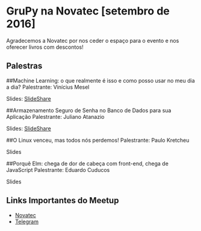 # GruPy na Novatec [setembro de 2016]

Agradecemos a Novatec por nos ceder o espaço para o evento e nos oferecer livros com descontos!

## Palestras

##Machine Learning: o que realmente é isso e como posso usar no meu dia a dia?
Palestrante: Vinícius Mesel

Slides: [SlideShare](http://pt.slideshare.net/ViniciusMesel/machine-learning-o-que-isso)

##Armazenamento Seguro de Senha no Banco de Dados para sua Aplicação
Palestrante: Juliano Atanazio

Slides: [SlideShare]() 

##O Linux venceu, mas todos nós perdemos!
Palestrante: Paulo Kretcheu

Slides

##Porquê Elm: chega de dor de cabeça com front-end, chega de JavaScript
Palestrante: Eduardo Cuducos

Slides

## Links Importantes do Meetup
- [Novatec](https://novatec.com.br/)
- [Telegram](https://telegram.me/joinchat/CquhWAgxneh4k9v6CQH0wg)
